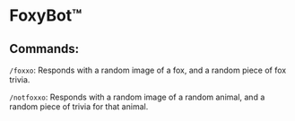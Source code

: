 # FoxyBot™

## Commands:
`/foxxo`: Responds with a random image of a fox, and a random piece of fox trivia.

`/notfoxxo`: Responds with a random image of a random animal, and a random piece of trivia for that animal.
